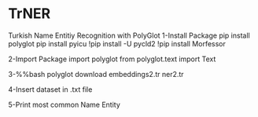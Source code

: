 # TrNER
Turkish Name Entitiy Recognition with PolyGlot
1-Install Package
pip install polyglot
pip install pyicu
!pip install -U pycld2
!pip install Morfessor

2-Import Package
import polyglot
from polyglot.text import Text

3-%%bash
polyglot download embeddings2.tr ner2.tr

4-Insert dataset in .txt file

5-Print most common Name Entity
